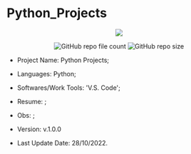 # Python_Projects

<p align="center">
<img src="http://img.shields.io/static/v1?label=STATUS&message=Under_Development&color=green&style=flat"/>
</p>

<p align="center">
<img alt="GitHub repo file count" src="https://img.shields.io/github/directory-file-count/Rafa-KozAnd/Python_Projects">
<img alt="GitHub repo size" src="https://img.shields.io/github/repo-size/Rafa-KozAnd/Python_Projects">
</p>

- Project Name: Python Projects;
- Languages: Python;
- Softwares/Work Tools: 'V.S. Code';
- Resume: ;
- Obs: ;
- Version: v.1.0.0


- Last Update Date: 28/10/2022.

##
